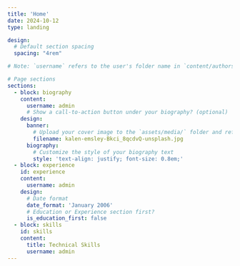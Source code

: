 ```yaml
---
title: 'Home'
date: 2024-10-12
type: landing

design:
  # Default section spacing
  spacing: "4rem"

# Note: `username` refers to the user's folder name in `content/authors/`

# Page sections
sections:
  - block: biography
    content:
      username: admin
      # Show a call-to-action button under your biography? (optional)
    design:
      banner:
        # Upload your cover image to the `assets/media/` folder and reference it here
        filename: kalen-emsley-Bkci_8qcdvQ-unsplash.jpg
      biography:
        # Customize the style of your biography text
        style: 'text-align: justify; font-size: 0.8em;'
  - block: experience
    id: experience
    content:
      username: admin
    design:
      # Date format
      date_format: 'January 2006'
      # Education or Experience section first?
      is_education_first: false
  - block: skills
    id: skills
    content:
      title: Technical Skills
      username: admin
---
```

